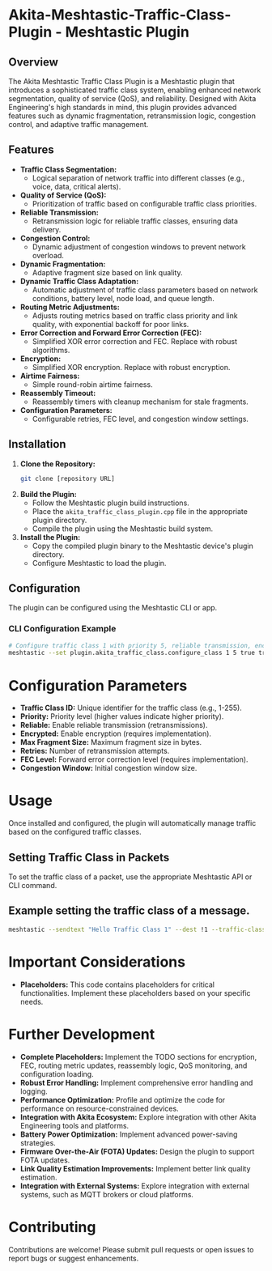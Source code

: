 # Akita-Meshtastic-Traffic-Class-Plugin - Meshtastic Plugin

## Overview

The Akita Meshtastic Traffic Class Plugin is a Meshtastic plugin that introduces a sophisticated traffic class system, enabling enhanced network segmentation, quality of service (QoS), and reliability. Designed with Akita Engineering's high standards in mind, this plugin provides advanced features such as dynamic fragmentation, retransmission logic, congestion control, and adaptive traffic management.

## Features

* **Traffic Class Segmentation:**
    * Logical separation of network traffic into different classes (e.g., voice, data, critical alerts).
* **Quality of Service (QoS):**
    * Prioritization of traffic based on configurable traffic class priorities.
* **Reliable Transmission:**
    * Retransmission logic for reliable traffic classes, ensuring data delivery.
* **Congestion Control:**
    * Dynamic adjustment of congestion windows to prevent network overload.
* **Dynamic Fragmentation:**
    * Adaptive fragment size based on link quality.
* **Dynamic Traffic Class Adaptation:**
    * Automatic adjustment of traffic class parameters based on network conditions, battery level, node load, and queue length.
* **Routing Metric Adjustments:**
    * Adjusts routing metrics based on traffic class priority and link quality, with exponential backoff for poor links.
* **Error Correction and Forward Error Correction (FEC):**
    * Simplified XOR error correction and FEC. Replace with robust algorithms.
* **Encryption:**
    * Simplified XOR encryption. Replace with robust encryption.
* **Airtime Fairness:**
    * Simple round-robin airtime fairness.
* **Reassembly Timeout:**
    * Reassembly timers with cleanup mechanism for stale fragments.
* **Configuration Parameters:**
    * Configurable retries, FEC level, and congestion window settings.

## Installation

1.  **Clone the Repository:**
    ```bash
    git clone [repository URL]
    ```
2.  **Build the Plugin:**
    * Follow the Meshtastic plugin build instructions.
    * Place the `akita_traffic_class_plugin.cpp` file in the appropriate plugin directory.
    * Compile the plugin using the Meshtastic build system.
3.  **Install the Plugin:**
    * Copy the compiled plugin binary to the Meshtastic device's plugin directory.
    * Configure Meshtastic to load the plugin.

## Configuration

The plugin can be configured using the Meshtastic CLI or app.

### CLI Configuration Example

```bash
# Configure traffic class 1 with priority 5, reliable transmission, encryption, max fragment size 200, 3 retries, FEC level 2, congestion window 5
meshtastic --set plugin.akita_traffic_class.configure_class 1 5 true true 200 3 2 5
   ```
# Configuration Parameters

* **Traffic Class ID:** Unique identifier for the traffic class (e.g., 1-255).
* **Priority:** Priority level (higher values indicate higher priority).
* **Reliable:** Enable reliable transmission (retransmissions).
* **Encrypted:** Enable encryption (requires implementation).
* **Max Fragment Size:** Maximum fragment size in bytes.
* **Retries:** Number of retransmission attempts.
* **FEC Level:** Forward error correction level (requires implementation).
* **Congestion Window:** Initial congestion window size.

# Usage

Once installed and configured, the plugin will automatically manage traffic based on the configured traffic classes.

## Setting Traffic Class in Packets

To set the traffic class of a packet, use the appropriate Meshtastic API or CLI command.

## Example setting the traffic class of a message.

   ```Bash
meshtastic --sendtext "Hello Traffic Class 1" --dest !1 --traffic-class 1
   ```

# Important Considerations

* **Placeholders:** This code contains placeholders for critical functionalities. Implement these placeholders based on your specific needs.

# Further Development

* **Complete Placeholders:** Implement the TODO sections for encryption, FEC, routing metric updates, reassembly logic, QoS monitoring, and configuration loading.
* **Robust Error Handling:** Implement comprehensive error handling and logging.
* **Performance Optimization:** Profile and optimize the code for performance on resource-constrained devices.
* **Integration with Akita Ecosystem:** Explore integration with other Akita Engineering tools and platforms.
* **Battery Power Optimization:** Implement advanced power-saving strategies.
* **Firmware Over-the-Air (FOTA) Updates:** Design the plugin to support FOTA updates.
* **Link Quality Estimation Improvements:** Implement better link quality estimation.
* **Integration with External Systems:** Explore integration with external systems, such as MQTT brokers or cloud platforms.

# Contributing

Contributions are welcome! Please submit pull requests or open issues to report bugs or suggest enhancements.
